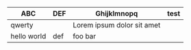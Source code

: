 ABC | DEF | Ghijklmnopq | test
--|--|--|--
qwerty | | Lorem ipsum dolor sit amet | 
 | hello world | def | foo bar
